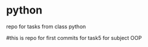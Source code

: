 # python
repo for tasks from class python

#this is repo for first commits for task5 for subject OOP
